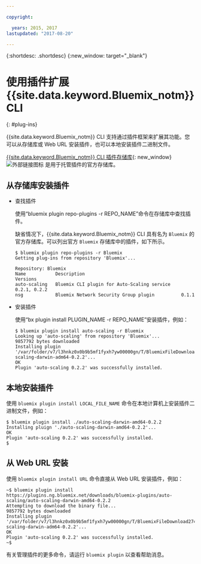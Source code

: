 ```yaml
---

copyright:

  years: 2015, 2017
lastupdated: "2017-08-20"

---
```



{:shortdesc: .shortdesc}
{:new_window: target="_blank"}

# 使用插件扩展 {{site.data.keyword.Bluemix_notm}} CLI
{: #plug-ins}

{{site.data.keyword.Bluemix_notm}} CLI 支持通过插件框架来扩展其功能。您可以从存储库或 Web URL 安装插件，也可以本地安装插件二进制文件。 

[{{site.data.keyword.Bluemix_notm}} CLI 插件存储库](http://clis.ng.bluemix.net/ui/repository.html#bluemix-plugins){: new_window} ![外部链接图标](../../../icons/launch-glyph.svg) 是用于托管插件的官方存储库。

## 从存储库安装插件

* 查找插件

  使用“bluemix plugin repo-plugins -r REPO_NAME”命令在存储库中查找插件。
  
  缺省情况下，{{site.data.keyword.Bluemix_notm}} CLI 具有名为 `Bluemix` 的官方存储库。可以列出官方 `Bluemix` 存储库中的插件，如下所示。

  ```
  $ bluemix plugin repo-plugins -r Bluemix
  Getting plug-ins from repository 'Bluemix'...

  Repository: Bluemix
  Name           Description                                    Versions
  auto-scaling   Bluemix CLI plugin for Auto-Scaling service    0.2.1, 0.2.2
  nsg            Bluemix Network Security Group plugin          0.1.1

  ```

* 安装插件

  使用“bx plugin install PLUGIN_NAME -r REPO_NAME”安装插件，例如：

  ```
  $ bluemix plugin install auto-scaling -r Bluemix
  Looking up 'auto-scaling' from repository 'Bluemix'...
  9857792 bytes downloaded
  Installing plugin '/var/folder/v7/l3hnkz0x0b9b5mf1fyxh7yw00000gn/T/BluemixFileDownload062468676/auto-scaling-darwin-adm64-0.2.2'...
  OK
  Plugin 'auto-scaling 0.2.2' was successfully installed.
  ```

## 本地安装插件

  使用 `bluemix plugin install LOCAL_FILE_NAME` 命令在本地计算机上安装插件二进制文件，例如：

  ```
  $ bluemix plugin install ./auto-scaling-darwin-amd64-0.2.2
  Installing pluign './auto-scaling-darwin-amd64-0.2.2'...
  OK
  Plugin 'auto-scaling 0.2.2' was successfully installed.
  $
  ```

## 从 Web URL 安装

  使用 `bluemix plugin install URL` 命令直接从 Web URL 安装插件，例如：

  ```
  ~$ bluemix plugin install https://plugins.ng.bluemix.net/downloads/bluemix-plugins/auto-scaling/auto-scaling-darwin-amd64-0.2.2
  Attempting to download the binary file...
  9857792 bytes downloaded
  Installing plugin '/var/folder/v7/l3hnkz0x0b9b5mf1fyxh7yw00000gn/T/BluemixFileDownload274645142/auto-scaling-darwin-adm64-0.2.2'...
  OK
  Plugin 'auto-scaling 0.2.2' was successfully installed.
  ~$
  ```


有关管理插件的更多命令，请运行 `bluemix plugin` 以查看帮助消息。
